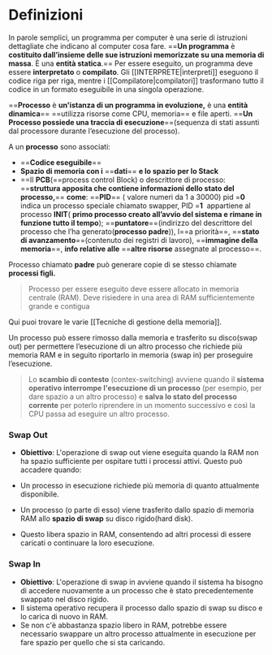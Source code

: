 # Definizioni
In parole semplici, un programma per computer è una serie di istruzioni dettagliate che indicano al computer cosa fare.
==**Un programma** è **costituito dall’insieme delle sue istruzioni memorizzate su una memoria di massa**. È una **entità statica**.==
Per essere eseguito, un programma deve essere **interpretato** o **compilato**. Gli [[INTERPRETE|interpreti]] eseguono il codice riga per riga, mentre i [[Compilatore|compilatori]] trasformano tutto il codice in un formato eseguibile in una singola operazione.

==**Processo** è **un'istanza di un programma in evoluzione,** è una **entità dinamica**== ==utilizza risorse come CPU, memoria== e file aperti.
==**Un Processo possiede una traccia di esecuzione**==(sequenza di stati assunti dal processore durante l’esecuzione del processo).

A un **processo** sono associati:
- ==**Codice eseguibile**==
- **Spazio di memoria con i** ==**dati**== **e lo spazio per lo Stack**
- ==Il **PCB**(==process control Block) o descrittore di processo: ==**struttura apposita che contiene informazioni dello stato del processo,**== **come**: ==**PID**== ( valore numeri da 1 a 30000) pid =**0** indica un processo speciale chiamato swapper, PID =**1**  appartiene al processo **INIT**( **primo processo creato all’avvio del sistema e rimane in funzione tutto il tempo**); ==**puntatore**==(indirizzo del descrittore del processo che l’ha generato(**processo padre**)), l==a priorità==, ==**stato di avanzamento**==(contenuto dei registri di lavoro), ==**immagine della memoria**==, **info relative alle** ==**altre risorse** assegnate al processo==.

Processo chiamato **padre** può generare copie di se stesso chiamate **processi figli.**

>Processo per essere eseguito deve essere allocato in memoria centrale (RAM).
>Deve risiedere in una area di RAM sufficientemente grande e contigua

Qui puoi trovare le varie [[Tecniche di gestione della memoria]].

Un processo può essere rimosso dalla memoria e trasferito su disco(swap out) per permettere l’esecuzione di un altro processo che richiede più memoria RAM e in seguito riportarlo in memoria (swap in) per proseguire l’esecuzione.

> Lo **scambio di contesto** (contex-switching) avviene quando il **sistema operativo interrompe l'esecuzione di un processo** (per esempio, per dare spazio a un altro processo) e **salva lo stato del processo corrente** per poterlo riprendere in un momento successivo e così la CPU passa ad eseguire un altro processo.
### Swap Out

- **Obiettivo**: L'operazione di swap out viene eseguita quando la RAM non ha spazio sufficiente per ospitare tutti i processi attivi. Questo può accadere quando:

- Un processo in esecuzione richiede più memoria di quanto attualmente disponibile.

- Un processo (o parte di esso) viene trasferito dallo spazio di memoria RAM allo **spazio di swap** su disco rigido(hard disk).
- Questo libera spazio in RAM, consentendo ad altri processi di essere caricati o continuare la loro esecuzione.

### Swap In

- **Obiettivo**: L'operazione di swap in avviene quando il sistema ha bisogno di accedere nuovamente a un processo che è stato precedentemente swappato nel disco rigido.
- Il sistema operativo recupera il processo dallo spazio di swap su disco e lo carica di nuovo in RAM.
- Se non c'è abbastanza spazio libero in RAM, potrebbe essere necessario swappare un altro processo attualmente in esecuzione per fare spazio per quello che si sta caricando.




